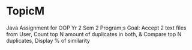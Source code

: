 # TopicM
 Java Assignment for OOP Yr 2 Sem 2
 Program;s Goal:
 Accept 2 text files from User, 
 Count top N amount of duplicates in both,
 & Compare top N duplicates,
 Display % of similarity 
